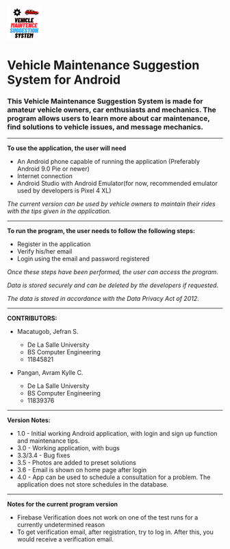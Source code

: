 <img src="https://github.com/kyllepangan/Vehicle-Maintenance-Suggestion-System-Android/blob/master/app/src/main/res/drawable/logo.png" width="80" height="80">

# Vehicle Maintenance Suggestion System for Android
### This Vehicle Maintenance Suggestion System is made for amateur vehicle owners, car enthusiasts and mechanics. The program allows users to learn more about car maintenance, find solutions to vehicle issues, and message mechanics.

----
**To use the application, the user will need**
- An Android phone capable of running the application (Preferably Android 9.0 Pie or newer)
- Internet connection
- Android Studio with Android Emulator(for now, recommended emulator used by developers is Pixel 4 XL)

*The current version can be used by vehicle owners to maintain their rides with the tips given in the application.*

----
**To run the program, the user needs to follow the following steps:**
- Register in the application
- Verify his/her email
- Login using the email and password registered

*Once these steps have been performed, the user can access the program*.

*Data is stored securely and can be deleted by the developers if requested*.

*The data is stored in accordance with the Data Privacy Act of 2012*.

----
**CONTRIBUTORS:**
- Macatugob, Jefran S.
     - De La Salle University
     - BS Computer Engineering
     - 11845821

- Pangan, Avram Kylle C.
     - De La Salle University
     - BS Computer Engineering
     - 11839376

----
**Version Notes:**
- 1.0 - Initial working Android application, with login and sign up function and maintenance tips.
- 3.0 - Working application, with bugs
- 3.3/3.4 - Bug fixes
- 3.5 - Photos are added to preset solutions
- 3.6 - Email is shown on home page after login
- 4.0 - App can be used to schedule a consultation for a problem. The application does not store schedules in the database.

----
**Notes for the current program version**
- Firebase Verification does not work on one of the test runs for a currently undetermined reason
- To get verification email, after registration, try to log in. After this, you would receive a verification email.

